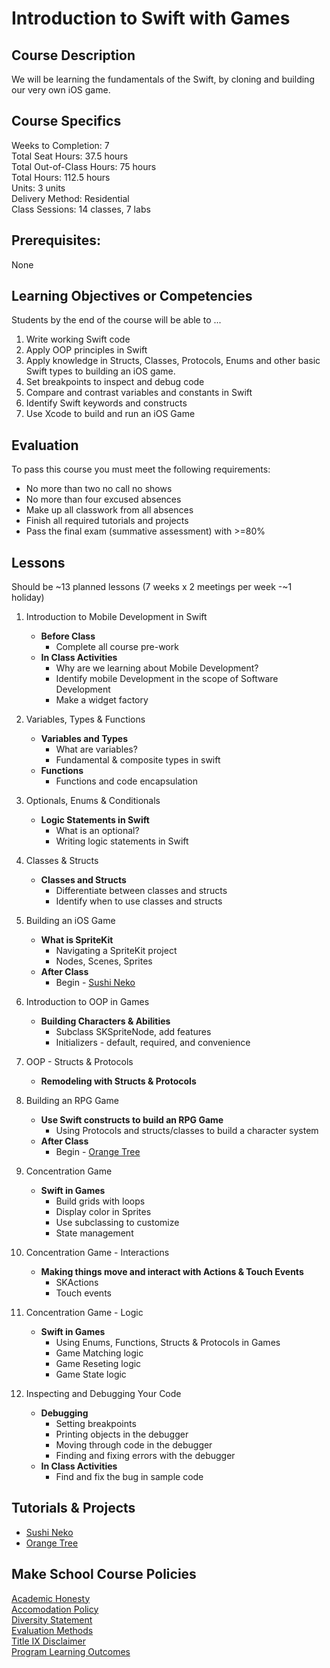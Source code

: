 # Introduction to Swift with Games

## Course Description

We will be learning the fundamentals of the Swift, by cloning and building our very own iOS game.

## Course Specifics

Weeks to Completion:  7 <br>
Total Seat Hours:  37.5 hours <br>
Total Out-of-Class Hours: 75 hours <br>
Total Hours: 112.5 hours <br>
Units:  3 units <br>
Delivery Method:  Residential <br>
Class Sessions:  14 classes, 7 labs

## Prerequisites:

None <br>

## Learning Objectives or Competencies

Students by the end of the course will be able to ...

1. Write working Swift code
1. Apply OOP principles in Swift
1. Apply knowledge in Structs, Classes, Protocols, Enums and other basic Swift types to building an iOS game.
1. Set breakpoints to inspect and debug code
1. Compare and contrast variables and constants in Swift
1. Identify Swift keywords and constructs
1. Use Xcode to build and run an iOS Game

## Evaluation

To pass this course you must meet the following requirements:

- No more than two no call no shows
- No more than four excused absences
- Make up all classwork from all absences
- Finish all required tutorials and projects
- Pass the final exam (summative assessment) with >=80%

## Lessons

Should be ~13 planned lessons (7 weeks x 2 meetings per week -~1 holiday)

1. Introduction to Mobile Development in Swift
    - **Before Class**
      - Complete all course pre-work
    - **In Class Activities**
      - Why are we learning about Mobile Development?
      - Identify mobile Development in the scope of Software Development
      - Make a widget factory

1. Variables, Types & Functions
    - **Variables and Types**
      - What are variables?
      - Fundamental & composite types in swift
    - **Functions**
      - Functions and code encapsulation

1. Optionals, Enums & Conditionals
    - **Logic Statements in Swift**
      - What is an optional?
      - Writing logic statements in Swift

1. Classes & Structs
    - **Classes and Structs**
      - Differentiate between classes and structs
      - Identify when to use classes and structs

1. Building an iOS Game
    - **What is SpriteKit**
      - Navigating a SpriteKit project
      - Nodes, Scenes, Sprites
    - **After Class**
      - Begin - [Sushi Neko](https://www.makeschool.com/online-courses/tutorials/learn-to-clone-timberman-with-spritekit-and-swift-3/getting-started)

1. Introduction to OOP in Games
    - **Building Characters & Abilities**
      - Subclass SKSpriteNode, add features
      - Initializers - default, required, and convenience

1. OOP - Structs & Protocols
    - **Remodeling with Structs & Protocols**

1. Building an RPG Game
    - **Use Swift constructs to build an RPG Game**
      - Using Protocols and structs/classes to build a character system
    - **After Class**
      - Begin - [Orange Tree](https://github.com/soggybag/Orange-Tree)

1. Concentration Game
    - **Swift in Games**
      - Build grids with loops
      - Display color in Sprites
      - Use subclassing to customize
      - State management

1. Concentration Game - Interactions
    - **Making things move and interact with Actions & Touch Events**
      - SKActions
      - Touch events

1. Concentration Game - Logic
    - **Swift in Games**
      - Using Enums, Functions, Structs & Protocols in Games
      - Game Matching logic
      - Game Reseting logic
      - Game State logic

1. Inspecting and Debugging Your Code
    - **Debugging**
      - Setting breakpoints
      - Printing objects in the debugger
      - Moving through code in the debugger
      - Finding and fixing errors with the debugger
    - **In Class Activities**
      - Find and fix the bug in sample code

## Tutorials & Projects

- [Sushi Neko](https://www.makeschool.com/online-courses/tutorials/learn-to-clone-timberman-with-spritekit-and-swift-3/getting-started)
- [Orange Tree](https://github.com/soggybag/Orange-Tree)

## Make School Course Policies

[Academic Honesty](https://github.com/Product-College-Courses/Common-Syllabus-Sections/blob/master/Academic-Honesty-and-Plagiarism.md)<br>
[Accomodation Policy](https://github.com/Product-College-Courses/Common-Syllabus-Sections/blob/master/Accommodation-Policy.md)<br>
[Diversity Statement](https://github.com/Product-College-Courses/Common-Syllabus-Sections/blob/master/Diversity-Statement.md)<br>
[Evaluation Methods](https://github.com/Product-College-Courses/Common-Syllabus-Sections/blob/master/Evaluation-Methods.md)
<br>
[Title IX Disclaimer](https://github.com/Product-College-Courses/Common-Syllabus-Sections/blob/master/Evaluations-Title-X-Disclaimer.md)<br>
[Program Learning Outcomes](https://github.com/Product-College-Courses/Common-Syllabus-Sections/blob/master/Program-Learning-Outcomes.md)
